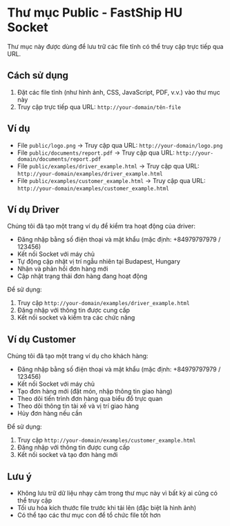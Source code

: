 # Thư mục Public - FastShip HU Socket

Thư mục này được dùng để lưu trữ các file tĩnh có thể truy cập trực tiếp qua URL.

## Cách sử dụng

1. Đặt các file tĩnh (như hình ảnh, CSS, JavaScript, PDF, v.v.) vào thư mục này
2. Truy cập trực tiếp qua URL: `http://your-domain/tên-file`

## Ví dụ

- File `public/logo.png` → Truy cập qua URL: `http://your-domain/logo.png`
- File `public/documents/report.pdf` → Truy cập qua URL: `http://your-domain/documents/report.pdf`
- File `public/examples/driver_example.html` → Truy cập qua URL: `http://your-domain/examples/driver_example.html`
- File `public/examples/customer_example.html` → Truy cập qua URL: `http://your-domain/examples/customer_example.html`

## Ví dụ Driver

Chúng tôi đã tạo một trang ví dụ để kiểm tra hoạt động của driver:
- Đăng nhập bằng số điện thoại và mật khẩu (mặc định: +84979797979 / 123456)
- Kết nối Socket với máy chủ
- Tự động cập nhật vị trí ngẫu nhiên tại Budapest, Hungary
- Nhận và phản hồi đơn hàng mới
- Cập nhật trạng thái đơn hàng đang hoạt động

Để sử dụng:
1. Truy cập `http://your-domain/examples/driver_example.html`
2. Đăng nhập với thông tin được cung cấp
3. Kết nối socket và kiểm tra các chức năng

## Ví dụ Customer

Chúng tôi đã tạo một trang ví dụ cho khách hàng:
- Đăng nhập bằng số điện thoại và mật khẩu (mặc định: +84979797979 / 123456)
- Kết nối Socket với máy chủ
- Tạo đơn hàng mới (đặt món, nhập thông tin giao hàng)
- Theo dõi tiến trình đơn hàng qua biểu đồ trực quan
- Theo dõi thông tin tài xế và vị trí giao hàng
- Hủy đơn hàng nếu cần

Để sử dụng:
1. Truy cập `http://your-domain/examples/customer_example.html`
2. Đăng nhập với thông tin được cung cấp
3. Kết nối socket và tạo đơn hàng mới

## Lưu ý

- Không lưu trữ dữ liệu nhạy cảm trong thư mục này vì bất kỳ ai cũng có thể truy cập
- Tối ưu hóa kích thước file trước khi tải lên (đặc biệt là hình ảnh)
- Có thể tạo các thư mục con để tổ chức file tốt hơn
 